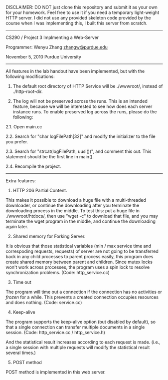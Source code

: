 DISCLAIMER: DO NOT just clone this repository and submit it as your
own for your homework. Feel free to use it if you need a temporary
light-weight HTTP server. I did not use any provided skeleton code
provided by the course when I was implementing this, I built this
server from scratch.

-------------------------------------------------

CS290 / Project 3
Implmenting a Web-Server

Programmer:
Wenyu Zhang <zhangw@purdue.edu>

November 5, 2010
Purdue University

-------------------------------------------------

All features in the lab handout have been implemented, but with the
following modifications:

1. The default root directory of HTTP Service will be ./wwwroot/,
instead of ./http-root-dir.

2. The log will not be preserved across the runs. This is an intended
feature, because we will be interested to see how does each server
instance runs. To enable preserved log across the runs, please do the
following:

2.1. Open main.cc

2.2. Search for "char logFilePath[32]" and modify the initializer to
the file you prefer.

2.3. Search for "strcat(logFilePath, uusi())", and comment this
out. This statement should be the first line in main().

2.4. Recompile the project.


--------------------------------------------------
Extra features:

1. HTTP 206 Partial Content.

This makes it possible to download a huge file with a multi-threaded
downloader, or continue the downloading after you terminate the
downloading process in the middle. To test this: put a huge file in
./wwwroot/htdocs/, then use "wget -c" to download that file, and you
may terminate the wget program in the middle, and continue the
downloading again later.

2. Shared memory for Forking Server.

It is obvious that those statistical variables (min / max service time
and correspoding requests, requests) of server are not going to be
transferred back in any child processes to parent process easily, this
program does create shared memory between parent and children. Since
mutex locks won't work across processes, the program uses a spin lock
to resolve synchronization problems. (Code: http_service.cc)

3. Time out

The program will time out a connection if the connection has no
activities or *frozen* for a while. This prevents a created connection
occupies resources and does nothing. (Code: service.cc)

4. Keep-alive

The program supports the keep-alive option (but disabled by default),
so that a single connection can transfer multiple documents in a
single session. (Code: http_service.cc / http_service.h)

And the statistical result increases according to each request is
made. (i.e., a single session with multiple requests will modify the
statistical result several times.)

5. POST method

POST method is implemented in this web server.
